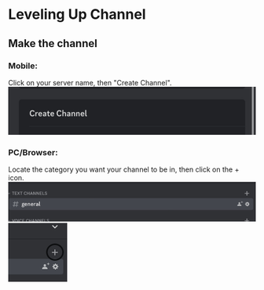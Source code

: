# Leveling Up Channel

## Make the channel

### Mobile:
Click on your server name, then "Create Channel".
<img src="/images/channel.png" alt="Create Channel">

### PC/Browser:
Locate the category you want your channel to be in, then click on the + icon.
<br> <img src="/images/category.png" alt="Category">
<br> <img src="/images/plus.png" alt="Plus">
